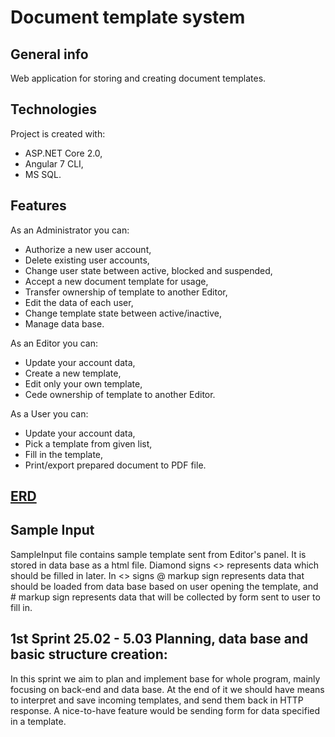 # Document template system

## General info
Web application for storing and creating document templates. 

## Technologies
Project is created with:
* ASP.NET Core 2.0,
* Angular 7 CLI,
* MS SQL.

## Features
As an Administrator you can:
* Authorize a new user account,
* Delete existing user accounts,
* Change user state between active, blocked and suspended, 
* Accept a new document template for usage,
* Transfer ownership of template to another Editor,
* Edit the data of each user,
* Change template state between active/inactive,
* Manage data base.

As an Editor you can:
* Update your account data,
* Create a new template, 
* Edit only your own template, 
* Cede ownership of template to another Editor.

As a User you can:
* Update your account data,
* Pick a template from given list,
* Fill in the template,
* Print/export prepared document to PDF file.

## [ERD](https://drive.google.com/file/d/1NHWDXeRJNL_sWFSTiQWzgRamhUHoRkK5/view?usp=sharing)

## Sample Input
SampleInput file contains sample template sent from Editor's panel. It is stored in data base as a html file. 
Diamond signs <> represents data which should be filled in later. In <> signs @ markup sign represents data that 
should be loaded from data base based on user opening the template, and # markup sign represents data that will
be collected by form sent to user to fill in.

## 1st Sprint 25.02 - 5.03 Planning, data base and basic structure creation:
In this sprint we aim to plan and implement base for whole program, mainly focusing on back-end and data base.
At the end of it we should have means to interpret and save incoming templates, and send them back in HTTP response.
A nice-to-have feature would be sending form for data specified in a template.
